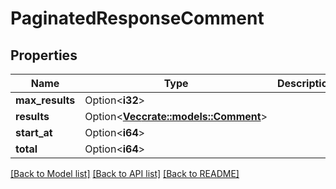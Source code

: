 # PaginatedResponseComment

## Properties

Name | Type | Description | Notes
------------ | ------------- | ------------- | -------------
**max_results** | Option<**i32**> |  | [optional]
**results** | Option<[**Vec<crate::models::Comment>**](Comment.md)> |  | [optional]
**start_at** | Option<**i64**> |  | [optional]
**total** | Option<**i64**> |  | [optional]

[[Back to Model list]](../README.md#documentation-for-models) [[Back to API list]](../README.md#documentation-for-api-endpoints) [[Back to README]](../README.md)


